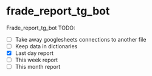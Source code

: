 # frade_report_tg_bot
Frade_report_tg_bot
TODO:
- [ ] Take away googlesheets connections to another file
- [ ] Keep data in dictionaries
- [x] Last day report
- [ ] This week report
- [ ] This month report 
